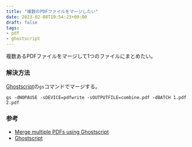```yaml
---
title: "複数のPDFファイルをマージしたい"
date: 2023-02-08T19:54:23+09:00
draft: false
tags:
- pdf
- ghostscript
---
```


複数あるPDFファイルをマージして1つのファイルにまとめたい。

<!--more-->

### 解決方法

[Ghostscript](https://www.ghostscript.com/)の`gs`コマンドでマージする。

```shell
gs -dNOPAUSE -sDEVICE=pdfwrite -sOUTPUTFILE=combine.pdf -dBATCH 1.pdf 2.pdf
```

### 参考

- [Merge multiple PDFs using Ghostscript](https://gist.github.com/brenopolanski/2ae13095ed7e865b60f5)
- [Ghostscript](https://www.ghostscript.com/)
